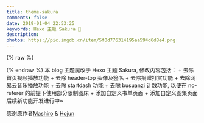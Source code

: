 ```yaml
---
title: theme-sakura
comments: false
date: 2019-01-04 22:53:25
keywords: Hexo 主题 Sakura 🌸
description:
photos: https://pic.imgdb.cn/item/5f0d776314195aa594d6d8e4.png
---
```

{% raw %}
<link rel="stylesheet" href="/blog/css/icon_fixed.css" media="all">
{% endraw %}
本 blog 主题魔改于 Hexo 主题 Sakura, 修改内容包括： 
+ 去除首页视频播放功能
+ 去除 header-top 头像及签名
+ 去除捐赠打赏功能
+ 去除网易云音乐播放功能
+ 去除 startdash 功能  
+ 去除 busuanzi 计数功能, 以便在 no-referer 的前提下使用部分限制图床  
+ 添加自定义书单页面
+ 添加自定义图集页面
后续新功能开发进行中~  
          
感谢原作者[Mashiro](https://2heng.xin/) & [Hojun](https://www.hojun.cn/)